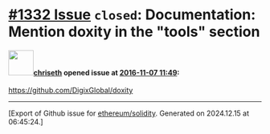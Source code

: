# [\#1332 Issue](https://github.com/ethereum/solidity/issues/1332) `closed`: Documentation: Mention doxity in the "tools" section

#### <img src="https://avatars.githubusercontent.com/u/9073706?v=4" width="50">[chriseth](https://github.com/chriseth) opened issue at [2016-11-07 11:49](https://github.com/ethereum/solidity/issues/1332):

https://github.com/DigixGlobal/doxity




-------------------------------------------------------------------------------



[Export of Github issue for [ethereum/solidity](https://github.com/ethereum/solidity). Generated on 2024.12.15 at 06:45:24.]
